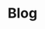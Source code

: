 ---
title: Blog
url: /blog/
heading:
  _bookshop_name: generic/heading
  heading: Our Blog
hero:
  _bookshop_name: sections/hero
  heading: Our Blogs.
  subheading: We Ensure Quality Design.
  image: /images/header/blog-folding-img.jpg
---